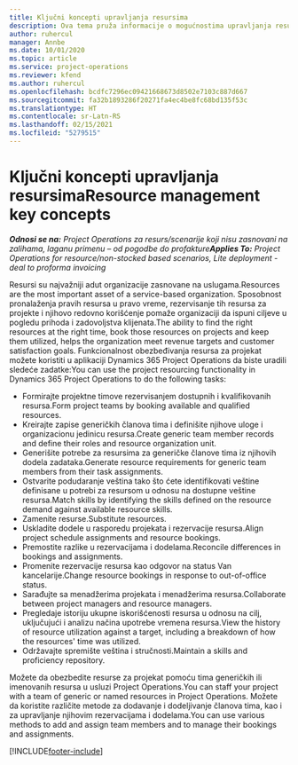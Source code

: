 ```yaml
---
title: Ključni koncepti upravljanja resursima
description: Ova tema pruža informacije o mogućnostima upravljanja resursima u usluzi Microsoft Dynamics Project Operations.
author: ruhercul
manager: Annbe
ms.date: 10/01/2020
ms.topic: article
ms.service: project-operations
ms.reviewer: kfend
ms.author: ruhercul
ms.openlocfilehash: bcdfc7296ec09421668673d8502e7103c887d667
ms.sourcegitcommit: fa32b1893286f20271fa4ec4be8fc68bd135f53c
ms.translationtype: HT
ms.contentlocale: sr-Latn-RS
ms.lasthandoff: 02/15/2021
ms.locfileid: "5279515"
---
```

# <a name="resource-management-key-concepts"></a><span data-ttu-id="a4dbc-103">Ključni koncepti upravljanja resursima</span><span class="sxs-lookup"><span data-stu-id="a4dbc-103">Resource management key concepts</span></span>

<span data-ttu-id="a4dbc-104">_**Odnosi se na:** Project Operations za resurs/scenarije koji nisu zasnovani na zalihama, laganu primenu – od pogodbe do profakture_</span><span class="sxs-lookup"><span data-stu-id="a4dbc-104">_**Applies To:** Project Operations for resource/non-stocked based scenarios, Lite deployment - deal to proforma invoicing_</span></span>

<span data-ttu-id="a4dbc-105">Resursi su najvažniji adut organizacije zasnovane na uslugama.</span><span class="sxs-lookup"><span data-stu-id="a4dbc-105">Resources are the most important asset of a service-based organization.</span></span> <span data-ttu-id="a4dbc-106">Sposobnost pronalaženja pravih resursa u pravo vreme, rezervisanje tih resursa za projekte i njihovo redovno korišćenje pomaže organizaciji da ispuni ciljeve u pogledu prihoda i zadovoljstva klijenata.</span><span class="sxs-lookup"><span data-stu-id="a4dbc-106">The ability to find the right resources at the right time, book those resources on projects and keep them utilized, helps the organization meet revenue targets and customer satisfaction goals.</span></span> <span data-ttu-id="a4dbc-107">Funkcionalnost obezbeđivanja resursa za projekat možete koristiti u aplikaciji Dynamics 365 Project Operations da biste uradili sledeće zadatke:</span><span class="sxs-lookup"><span data-stu-id="a4dbc-107">You can use the project resourcing functionality in Dynamics 365 Project Operations to do the following tasks:</span></span>

- <span data-ttu-id="a4dbc-108">Formirajte projektne timove rezervisanjem dostupnih i kvalifikovanih resursa.</span><span class="sxs-lookup"><span data-stu-id="a4dbc-108">Form project teams by booking available and qualified resources.</span></span>
- <span data-ttu-id="a4dbc-109">Kreirajte zapise generičkih članova tima i definišite njihove uloge i organizacionu jedinicu resursa.</span><span class="sxs-lookup"><span data-stu-id="a4dbc-109">Create generic team member records and define their roles and resource organization unit.</span></span>
- <span data-ttu-id="a4dbc-110">Generišite potrebe za resursima za generičke članove tima iz njihovih dodela zadataka.</span><span class="sxs-lookup"><span data-stu-id="a4dbc-110">Generate resource requirements for generic team members from their task assignments.</span></span>
- <span data-ttu-id="a4dbc-111">Ostvarite podudaranje veština tako što ćete identifikovati veštine definisane u potrebi za resursom u odnosu na dostupne veštine resursa.</span><span class="sxs-lookup"><span data-stu-id="a4dbc-111">Match skills by identifying the skills defined on the resource demand against available resource skills.</span></span>
- <span data-ttu-id="a4dbc-112">Zamenite resurse.</span><span class="sxs-lookup"><span data-stu-id="a4dbc-112">Substitute resources.</span></span>
- <span data-ttu-id="a4dbc-113">Uskladite dodele u rasporedu projekata i rezervacije resursa.</span><span class="sxs-lookup"><span data-stu-id="a4dbc-113">Align project schedule assignments and resource bookings.</span></span>
- <span data-ttu-id="a4dbc-114">Premostite razlike u rezervacijama i dodelama.</span><span class="sxs-lookup"><span data-stu-id="a4dbc-114">Reconcile differences in bookings and assignments.</span></span>
- <span data-ttu-id="a4dbc-115">Promenite rezervacije resursa kao odgovor na status Van kancelarije.</span><span class="sxs-lookup"><span data-stu-id="a4dbc-115">Change resource bookings in response to out-of-office status.</span></span>
- <span data-ttu-id="a4dbc-116">Sarađujte sa menadžerima projekata i menadžerima resursa.</span><span class="sxs-lookup"><span data-stu-id="a4dbc-116">Collaborate between project managers and resource managers.</span></span>
- <span data-ttu-id="a4dbc-117">Pregledaje istoriju ukupne iskorišćenosti resursa u odnosu na cilj, uključujući i analizu načina upotrebe vremena resursa.</span><span class="sxs-lookup"><span data-stu-id="a4dbc-117">View the history of resource utilization against a target, including a breakdown of how the resources' time was utilized.</span></span>
- <span data-ttu-id="a4dbc-118">Održavajte spremište veština i stručnosti.</span><span class="sxs-lookup"><span data-stu-id="a4dbc-118">Maintain a skills and proficiency repository.</span></span>


<span data-ttu-id="a4dbc-119">Možete da obezbedite resurse za projekat pomoću tima generičkih ili imenovanih resursa u usluzi Project Operations.</span><span class="sxs-lookup"><span data-stu-id="a4dbc-119">You can staff your project with a team of generic or named resources in Project Operations.</span></span> <span data-ttu-id="a4dbc-120">Možete da koristite različite metode za dodavanje i dodeljivanje članova tima, kao i za upravljanje njihovim rezervacijama i dodelama.</span><span class="sxs-lookup"><span data-stu-id="a4dbc-120">You can use various methods to add and assign team members and to manage their bookings and assignments.</span></span> 


[!INCLUDE[footer-include](../includes/footer-banner.md)]